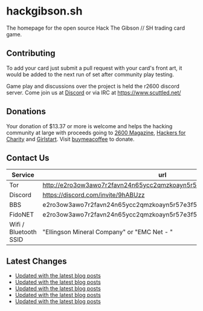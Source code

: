 # hackgibson.sh
The homepage for the open source Hack The Gibson // SH trading card game.


## Contributing

To add your card just submit a pull request with your card's front art, it would be added to the next run of set after community play testing.

Game play and discussions over the project is held the r2600 discord server. Come join us at [Discord](https://discord.com/invite/9hABUzz) or via IRC at https://www.scuttled.net/


## Donations

Your donation of $13.37 or more is welcome and helps the hacking community at large with proceeds going to [2600 Magazine](https://2600.com/), [Hackers for Charity](https://hackersforcharity.org) and [Girlstart](https://girlstart.org).  Visit [buymeacoffee](https://www.buymeacoffee.com/hackgibson.sh) to donate.


## Contact Us

Service | url
-|-
Tor | http://e2ro3ow3awo7r2favn24n65ycc2qmzkoayn5r57e3f56nvjwdcgg32ad.onion
Discord | https://discord.com/invite/9hABUzz
BBS | e2ro3ow3awo7r2favn24n65ycc2qmzkoayn5r57e3f56nvjwdcgg32ad.onion:23
FidoNET | e2ro3ow3awo7r2favn24n65ycc2qmzkoayn5r57e3f56nvjwdcgg32ad.onion:24554
Wifi / Bluetooth SSID | "Ellingson Mineral Company" or "EMC Net - <fidonet address>"

## Latest Changes
<!-- BLOG-POST-LIST:START -->
- [Updated with the latest blog posts](https://github.com/DFW2600/hackgibson.sh/commit/528da4a415785755d9010c8e87b94049f65568dc)
- [Updated with the latest blog posts](https://github.com/DFW2600/hackgibson.sh/commit/c16e2446cb0f9a5308412467de947e94c857db7a)
- [Updated with the latest blog posts](https://github.com/DFW2600/hackgibson.sh/commit/24fff1f8d6a05818668bb689c7e1d1af3ad4ee07)
- [Updated with the latest blog posts](https://github.com/DFW2600/hackgibson.sh/commit/762d722fab9ab7396eff0a7e46a5b72c1a2c146d)
- [Updated with the latest blog posts](https://github.com/DFW2600/hackgibson.sh/commit/fbfc1a01543d096015348e90306bf01f779df8d5)
<!-- BLOG-POST-LIST:END -->
